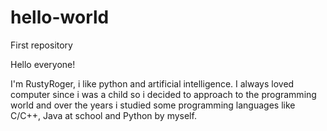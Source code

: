 # hello-world
First repository

Hello everyone!

I'm RustyRoger, i like python and artificial intelligence.
I always loved computer since i was a child so i decided to approach to the programming world
and over the years i studied some programming languages like C/C++, Java at school and Python by myself.
